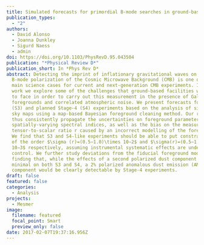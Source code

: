 ```yaml
---
title: Simulated forecasts for primordial B-mode searches in ground-based experiments
publication_types:
  - "2"
authors:
  - David Alonso
  - Joanna Dunkley
  - Sigurd Naess
  - admin
doi: https://doi.org/10.1103/PhysRevD.95.043504
publication: "*Physical Review D*"
publication_short: In *Phys Rev D*
abstract: Detecting the imprint of inflationary gravitational waves on the
  B-mode polarization of the Cosmic Microwave Background (CMB) is one of the
  main science cases for current and next-generation CMB experiments. In this
  work we explore some of the challenges that ground-based facilities will have
  to face in order to carry out this measurement in the presence of Galactic
  foregrounds and correlated atmospheric noise. We present forecasts for Stage-3
  (S3) and planned Stage-4 (S4) experiments based on the analysis of simulated
  sky maps using a map-based Bayesian foreground cleaning method. Our results
  thus consistently propagate the uncertainties on foreground parameters such as
  spatially-varying spectral indices, as well as the bias on the measured
  tensor-to-scalar ratio r caused by an incorrect modelling of the foregrounds.
  We find that S3 and S4-like experiments should be able to put constraints on r
  of the order $\sigma (r)=(0.5−1.0)\times 10−2$ and $\sigma(r)=(0.5−1.0) \times
  10−3$ respectively, assuming instrumental systematic effects are under
  control. We further study deviations from the fiducial foreground model,
  finding that, while the effects of a second polarized dust component would be
  minimal on both S3 and S4, a 2% polarized anomalous dust emission (AME)
  component would be clearly detectable by Stage-4 experiments.
draft: false
featured: false
categories:
  - Analysis
projects:
  - Mesmer
image:
  filename: featured
  focal_point: Smart
  preview_only: false
date: 2017-02-07T19:37:16.956Z
---
```

